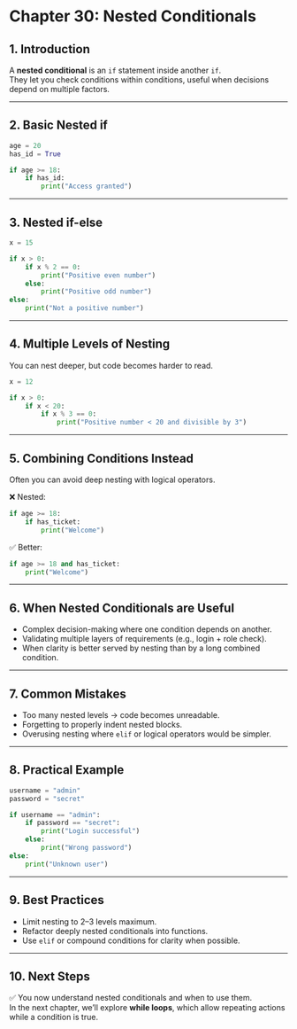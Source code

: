 # Chapter 30: Nested Conditionals

## 1. Introduction
A **nested conditional** is an `if` statement inside another `if`.  
They let you check conditions within conditions, useful when decisions depend on multiple factors.  

---

## 2. Basic Nested if
```python
age = 20
has_id = True

if age >= 18:
    if has_id:
        print("Access granted")
```

---

## 3. Nested if-else
```python
x = 15

if x > 0:
    if x % 2 == 0:
        print("Positive even number")
    else:
        print("Positive odd number")
else:
    print("Not a positive number")
```

---

## 4. Multiple Levels of Nesting
You can nest deeper, but code becomes harder to read.

```python
x = 12

if x > 0:
    if x < 20:
        if x % 3 == 0:
            print("Positive number < 20 and divisible by 3")
```

---

## 5. Combining Conditions Instead
Often you can avoid deep nesting with logical operators.

❌ Nested:
```python
if age >= 18:
    if has_ticket:
        print("Welcome")
```

✅ Better:
```python
if age >= 18 and has_ticket:
    print("Welcome")
```

---

## 6. When Nested Conditionals are Useful
- Complex decision-making where one condition depends on another.  
- Validating multiple layers of requirements (e.g., login + role check).  
- When clarity is better served by nesting than by a long combined condition.  

---

## 7. Common Mistakes
- Too many nested levels → code becomes unreadable.  
- Forgetting to properly indent nested blocks.  
- Overusing nesting where `elif` or logical operators would be simpler.  

---

## 8. Practical Example
```python
username = "admin"
password = "secret"

if username == "admin":
    if password == "secret":
        print("Login successful")
    else:
        print("Wrong password")
else:
    print("Unknown user")
```

---

## 9. Best Practices
- Limit nesting to 2–3 levels maximum.  
- Refactor deeply nested conditionals into functions.  
- Use `elif` or compound conditions for clarity when possible.  

---

## 10. Next Steps
✅ You now understand nested conditionals and when to use them.  
In the next chapter, we’ll explore **while loops**, which allow repeating actions while a condition is true.